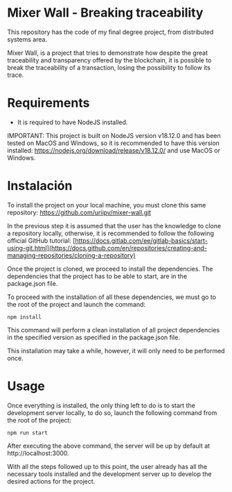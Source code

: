 # Mixer Wall - Breaking traceability

This repository has the code of my final degree project, from distributed systems area.

Mixer Wall, is a project that tries to demonstrate how despite the great traceability and transparency offered by the blockchain, it is possible to break the traceability of a transaction, losing the possibility to follow its trace.

# Requirements

- It is required to have NodeJS installed.

IMPORTANT: This project is built on NodeJS version v18.12.0 and has been tested on MacOS and Windows, so it is recommended to have this version installed: https://nodejs.org/download/release/v18.12.0/ and use MacOS or Windows.

# Instalación

To install the project on your local machine, you must clone this same repository:
https://github.com/uriipv/mixer-wall.git

In the previous step it is assumed that the user has the knowledge to clone a repository locally, otherwise, it is recommended to follow the following official GitHub tutorial: [https://docs.gitlab.com/ee/gitlab-basics/start-using-git.html](https://docs.github.com/en/repositories/creating-and-managing-repositories/cloning-a-repository)

Once the project is cloned, we proceed to install the dependencies. The dependencies that the project has to be able to start, are in the package.json file.

To proceed with the installation of all these dependencies, we must go to the root of the project and launch the command:

```
npm install
```

This command will perform a clean installation of all project dependencies in the specified version as specified in the package.json file. 

This installation may take a while, however, it will only need to be performed once.

# Usage

Once everything is installed, the only thing left to do is to start the development server locally, to do so, launch the following command from the root of the project:

```
npm run start
```

After executing the above command, the server will be up by default at http://localhost:3000.

With all the steps followed up to this point, the user already has all the necessary tools installed and the development server up to develop the desired actions for the project.
